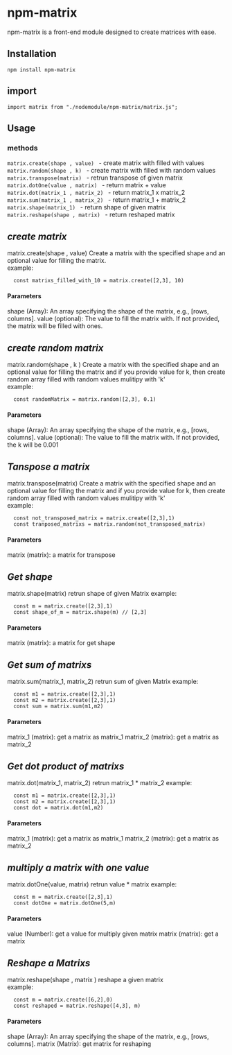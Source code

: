 # npm-matrix

npm-matrix is a front-end module designed to create matrices with ease.

## Installation

```
npm install npm-matrix
```
## import
```
import matrix from "./nodemodule/npm-matrix/matrix.js";
```

## Usage

### methods
```matrix.create(shape , value) ``` - create matrix with filled with values   
```matrix.random(shape , k) ``` - create matrix with filled with random values  
```matrix.transpose(matrix) ``` - retrun transpose of given matrix  
```matrix.dotOne(value , matrix) ``` - return matrix + value   
```matrix.dot(matrix_1 , matrix_2) ``` - return matrix_1 x matrix_2   
```matrix.sum(matrix_1 , matrix_2) ``` - return matrix_1 + matrix_2   
```matrix.shape(matrix_1) ``` - return shape of given matrix   
```matrix.reshape(shape , matrix) ``` - return reshaped matrix

## _create matrix_

matrix.create(shape , value)
Create a matrix with the specified shape and an optional value for filling the matrix.  
example:
```
  const matrixs_filled_with_10 = matrix.create([2,3], 10)
```

#### Parameters
shape (Array): An array specifying the shape of the matrix, e.g., [rows, columns].
value (optional): The value to fill the matrix with. If not provided, the matrix will be filled with ones.

## _create random matrix_

matrix.random(shape , k )
Create a matrix with the specified shape and an optional value for filling the matrix and if you provide value for k, 
then create random array filled with random values mulitipy with 'k'  
example:
```
  const randomMatrix = matrix.random([2,3], 0.1)
```

#### Parameters
shape (Array): An array specifying the shape of the matrix, e.g., [rows, columns].
value (optional): The value to fill the matrix with. If not provided, the k will be 0.001

## _Tanspose a matrix_

matrix.transpose(matrix)
Create a matrix with the specified shape and an optional value for filling the matrix and if you provide value for k, 
then create random array filled with random values mulitipy with 'k'  
example:
```
  const not_transposed_matrix = matrix.create([2,3],1)
  const tranposed_matrixs = matrix.random(not_transposed_matrix)
```

#### Parameters
matrix (matrix): a matrix for transpose  

## _Get shape_

matrix.shape(matrix)
retrun shape of given Matrix
example:
```
  const m = matrix.create([2,3],1)
  const shape_of_m = matrix.shape(m) // [2,3]
```

#### Parameters
matrix (matrix): a matrix for get shape

## _Get sum of matrixs_

matrix.sum(matrix_1, matrix_2)
retrun sum of given Matrix
example:
```
  const m1 = matrix.create([2,3],1)
  const m2 = matrix.create([2,3],1)
  const sum = matrix.sum(m1,m2)
```

#### Parameters
matrix_1 (matrix): get a matrix as matrix_1
matrix_2 (matrix): get a matrix as matrix_2

## _Get dot product of matrixs_

matrix.dot(matrix_1, matrix_2)
retrun matrix_1 * matrix_2
example:
```
  const m1 = matrix.create([2,3],1)
  const m2 = matrix.create([2,3],1)
  const dot = matrix.dot(m1,m2)
```

#### Parameters
matrix_1 (matrix): get a matrix as matrix_1
matrix_2 (matrix): get a matrix as matrix_2


## _multiply a matrix with one value_

matrix.dotOne(value, matrix)
retrun value * matrix
example:
```
  const m = matrix.create([2,3],1)
  const dotOne = matrix.dotOne(5,m)
```

#### Parameters
value (Number): get a value for multiply given matrix
matrix (matrix): get a matrix

## _Reshape a Matrixs_

matrix.reshape(shape , matrix )
reshape a given matrix  
example:
```
  const m = matrix.create([6,2],0)
  const reshaped = matrix.reshape([4,3], m)
```

#### Parameters
shape (Array): An array specifying the shape of the matrix, e.g., [rows, columns].
matrix (Matrix): get matrix for reshaping
